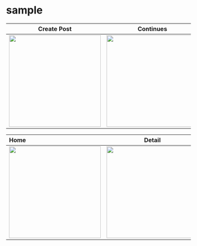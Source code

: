 # sample

| Create Post  | Continues |
| ------------- | ------------- |
| <img src="https://github.com/mohamadali7/sample_arvand/blob/main/create_post.png" width="250">   |<img src="https://github.com/mohamadali7/sample_arvand/blob/main/create_post_1.png" width="250">   |




| Home | Detail | Profile |
| :---         |     :---:      |          ---: |
| <img src="https://github.com/mohamadali7/sample/blob/main/home.png" width="250">    | <img src="https://github.com/mohamadali7/sample_arvand/blob/main/detail_post.png" width="250">     | <img src="https://github.com/mohamadali7/sample_arvand/blob/main/profile.png" width="250">    |



